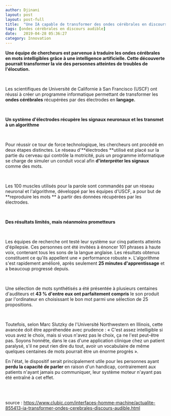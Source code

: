 ```yaml
---
author: Djinani
layout: post
layout: post-full
title:  "Une IA capable de transformer des ondes cérébrales en discours audible"
tags: [ondes cérébrales en discours audible]
date:   2019-04-28 05:36:27
category: Innovation
---
```



**Une équipe de chercheurs est parvenue à traduire les ondes cérébrales en mots intelligibles grâce à une intelligence artificielle. Cette découverte pourrait transformer la vie des personnes atteintes de troubles de l'élocution.**

<br/>

Les scientifiques de Université de Californie à San Francisco (USCF) ont réussi à créer un programme informatique permettant de transformer les **ondes cérébrales** récupérées par des électrodes en **langage.**

<br/>

**Un système d'électrodes récupère les signaux neuronaux et les transmet à un algorithme**

<br/>

Pour réussir ce tour de force technologique, les chercheurs ont procédé en deux étapes distinctes. Le réseau d'**électrodes **utilisé est placé sur la partie du cerveau qui contrôle la motricité, puis un programme informatique se charge de simuler un conduit vocal afin **d'interpréter les signaux** comme des mots.

<br/>

Les 100 muscles utilisés pour la parole sont commandés par un réseau neuronal et l'algorithme, développé par les équipes d'USCF, a pour but de **reproduire les mots ** à partir des données récupérées par les électrodes.

<br/>

**Des résultats limités, mais néanmoins prometteurs**

<br/>

Les équipes de recherche ont testé leur système sur cinq patients atteints d'épilepsie. Ces personnes ont été invitées à énoncer 101 phrases à haute voix, contenant tous les sons de la langue anglaise. Les résultats obtenus constituent ce qu'ils appellent une « performance robuste ». L'algorithme s'est rapidement amélioré, après seulement **25 minutes d'apprentissage** et a beaucoup progressé depuis.

<br/>

Une sélection de mots synthétisés a été présentée à plusieurs centaines d'auditeurs et **43 % d'entre eux ont parfaitement compris** le son produit par l'ordinateur en choisissant le bon mot parmi une sélection de 25 propositions.

<br/>

Toutefois, selon Marc Slutzky de l'Université Northwestern en Illinois, cette avancée doit être appréhendée avec prudence : « C'est assez intelligible si vous avez le choix, mais si vous n'avez pas le choix, ça ne l'est peut-être pas. Soyons honnête, dans le cas d'une application clinique chez un patient paralysé, s'il ne peut rien dire du tout, avoir un vocabulaire de même quelques centaines de mots pourrait être un énorme progrès ».

En l'état, le dispositif serait principalement utile pour les personnes ayant **perdu la capacité de parler** en raison d'un handicap, contrairement aux patients n'ayant jamais pu communiquer, leur système moteur n'ayant pas été entraîné à cet effet.

<br/>
<br/>

source : <https://www.clubic.com/interfaces-homme-machine/actualite-855413-ia-transformer-ondes-cerebrales-discours-audible.html>

